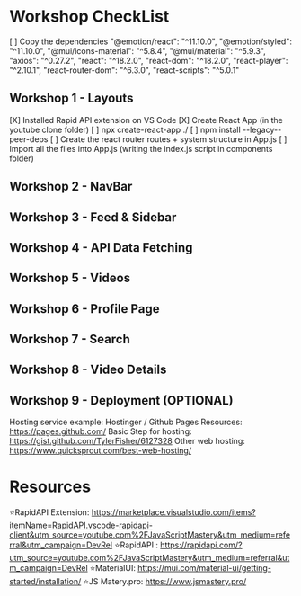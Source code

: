 # Workshop CheckList
[ ] Copy the dependencies 
"@emotion/react": "^11.10.0",
"@emotion/styled": "^11.10.0",
"@mui/icons-material": "^5.8.4",
"@mui/material": "^5.9.3",
"axios": "^0.27.2",
"react": "^18.2.0",
"react-dom": "^18.2.0",
"react-player": "^2.10.1",
"react-router-dom": "^6.3.0",
"react-scripts": "^5.0.1"
## Workshop 1 - Layouts

[X] Installed Rapid API extension on VS Code
[X] Create React App (in the youtube clone folder)
[ ] npx create-react-app ./
[ ] npm install --legacy--peer-deps
[ ] Create the react router routes + system structure in App.js
[ ] Import all the files into App.js (writing the index.js script in components folder)

## Workshop 2 - NavBar

## Workshop 3 - Feed & Sidebar

## Workshop 4 - API Data Fetching

## Workshop 5 - Videos

## Workshop 6 - Profile Page

## Workshop 7 - Search

## Workshop 8 - Video Details

## Workshop 9 - Deployment (OPTIONAL)

Hosting service example: Hostinger / Github Pages
Resources: https://pages.github.com/
Basic Step for hosting: https://gist.github.com/TylerFisher/6127328
Other web hosting: https://www.quicksprout.com/best-web-hosting/

# Resources

⭐RapidAPI Extension: https://marketplace.visualstudio.com/items?itemName=RapidAPI.vscode-rapidapi-client&utm_source=youtube.com%2FJavaScriptMastery&utm_medium=referral&utm_campaign=DevRel
⭐RapidAPI : https://rapidapi.com/?utm_source=youtube.com%2FJavaScriptMastery&utm_medium=referral&utm_campaign=DevRel
⭐MaterialUI: https://mui.com/material-ui/getting-started/installation/
⭐JS Matery.pro: https://www.jsmastery.pro/

